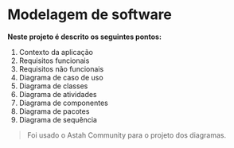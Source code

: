 # Modelagem de software

**Neste projeto é descrito os seguintes pontos:**

1. Contexto da aplicação
2. Requisitos funcionais
3. Requisitos não funcionais
4. Diagrama de caso de uso
5. Diagrama de classes
6. Diagrama de atividades
7. Diagrama de componentes
8. Diagrama de pacotes
9. Diagrama de sequência 

> Foi usado o Astah Community para o projeto dos diagramas.
